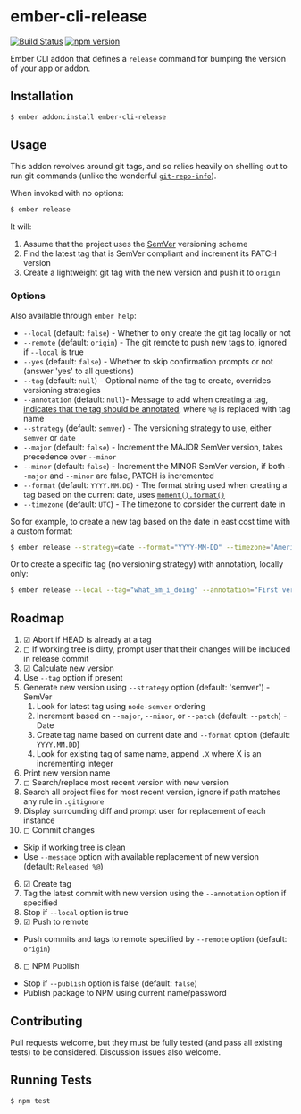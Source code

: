 # ember-cli-release

[![Build Status](https://travis-ci.org/lytics/ember-cli-release.svg?branch=master)](https://travis-ci.org/lytics/ember-cli-release)
[![npm version](https://badge.fury.io/js/ember-cli-release.svg)](http://badge.fury.io/js/ember-cli-release)

Ember CLI addon that defines a `release` command for bumping the version of your app or addon.

## Installation

```sh
$ ember addon:install ember-cli-release
```

## Usage

This addon revolves around git tags, and so relies heavily on shelling out to run git commands (unlike the wonderful [`git-repo-info`](https://github.com/rwjblue/git-repo-info)).

When invoked with no options:

```sh
$ ember release
```

It will:

  1. Assume that the project uses the [SemVer](http://semver.org/) versioning scheme
  2. Find the latest tag that is SemVer compliant and increment its PATCH version
  3. Create a lightweight git tag with the new version and push it to `origin`

### Options

Also available through `ember help`:

- `--local` (default: `false`) - Whether to only create the git tag locally or not
- `--remote` (default: `origin`) - The git remote to push new tags to, ignored if `--local` is true
- `--yes` (default: `false`) - Whether to skip confirmation prompts or not (answer 'yes' to all questions)
- `--tag` (default: `null`) - Optional name of the tag to create, overrides versioning strategies
- `--annotation` (default: `null`)- Message to add when creating a tag, [indicates that the tag should be annotated](http://git-scm.com/book/tr/v2/Git-Basics-Tagging#Annotated-Tags), where `%@` is replaced with tag name
- `--strategy` (default: `semver`) - The versioning strategy to use, either `semver` or `date`
- `--major` (default: `false`) - Increment the MAJOR SemVer version, takes precedence over `--minor`
- `--minor` (default: `false`) - Increment the MINOR SemVer version, if both `--major` and `--minor` are false, PATCH is incremented
- `--format` (default: `YYYY.MM.DD`) - The format string used when creating a tag based on the current date, uses [`moment().format()`](http://momentjs.com/docs/#/displaying/format/)
- `--timezone` (default: `UTC`) - The timezone to consider the current date in

So for example, to create a new tag based on the date in east cost time with a custom format:

```sh
$ ember release --strategy=date --format="YYYY-MM-DD" --timezone="America/New_York"
```

Or to create a specific tag (no versioning strategy) with annotation, locally only:

```sh
$ ember release --local --tag="what_am_i_doing" --annotation="First version wooooo!"
```

## Roadmap

1. ☑ Abort if HEAD is already at a tag
2. ◻ If working tree is dirty, prompt user that their changes will be included in release commit
3. ☑ Calculate new version
  1. Use `--tag` option if present
  2. Generate new version using `--strategy` option (default: 'semver')
    - SemVer
      1. Look for latest tag using `node-semver` ordering
      2. Increment based on `--major`, `--minor`, or `--patch` (default: `--patch`)
    - Date
      1. Create tag name based on current date and `--format` option (default: `YYYY.MM.DD`)
      2. Look for existing tag of same name, append `.X` where X is an incrementing integer
  3. Print new version name
4. ◻ Search/replace most recent version with new version
  1. Search all project files for most recent version, ignore if path matches any rule in `.gitignore`
  2. Display surrounding diff and prompt user for replacement of each instance
5. ◻ Commit changes
  - Skip if working tree is clean
  - Use `--message` option with available replacement of new version (default: `Released %@`)
6. ☑ Create tag
  1. Tag the latest commit with new version using the `--annotation` option if specified
  2. Stop if `--local` option is true
7. ☑ Push to remote
  - Push commits and tags to remote specified by `--remote` option (default: `origin`)
8. ◻ NPM Publish
  - Stop if `--publish` option is false (default: `false`)
  - Publish package to NPM using current name/password

## Contributing

Pull requests welcome, but they must be fully tested (and pass all existing tests) to be considered. Discussion issues also welcome.

## Running Tests

```sh
$ npm test
```
